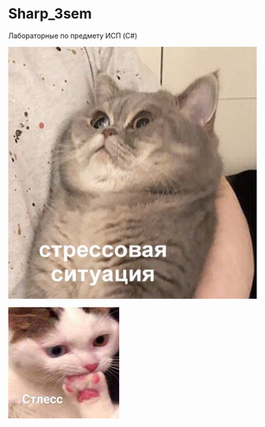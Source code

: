 # Sharp_3sem
Лабораторные по предмету ИСП (C#)

![alt text](https://github.com/AntonNov/Sharp_3sem/blob/main/EW4ru1qXQAA-yim.jpg)

![alt text](https://github.com/AntonNov/Sharp_3sem/blob/main/%D0%91%D0%B5%D0%B7%20%D0%BD%D0%B0%D0%B7%D0%B2%D0%B0%D0%BD%D0%B8%D1%8F%20(1).jpeg)

